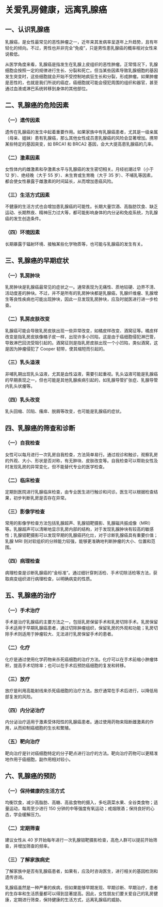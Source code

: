 # 关爱乳房健康，远离乳腺癌

## 一、认识乳腺癌
乳腺癌，是女性最常见的恶性肿瘤之一，近年来其发病率呈逐年上升趋势，且有年轻化的倾向。不过，男性也并非完全“免疫”，只是男性患乳腺癌的概率相对女性来说极低。

从医学角度来看，乳腺癌是指发生在乳腺上皮组织的恶性肿瘤。正常情况下，乳腺细胞会按照一定的规律进行生长、分裂和死亡。但当某些因素导致乳腺细胞的基因发生突变时，这些细胞就会开始不受控制地疯狂生长和分裂，形成肿瘤。如果肿瘤是恶性的，也就是我们所说的癌症，癌细胞就可能会侵犯周围的组织和器官，甚至通过血液或淋巴系统转移到身体的其他部位。

## 二、乳腺癌的危险因素
### （一）遗传因素
遗传在乳腺癌的发生中起着重要作用。如果家族中有乳腺癌患者，尤其是一级亲属（母亲、姐妹）患有乳腺癌，那么其他女性成员患乳腺癌的风险会显著增加。携带某些特定的基因突变，如 BRCA1 和 BRCA2 基因，会大大提高患乳腺癌的几率。

### （二）激素因素
女性体内的雌激素和孕激素水平与乳腺癌的发生密切相关。月经初潮过早（小于 12 岁）、绝经晚（大于 55 岁）、未生育或生育晚（大于 35 岁）、不哺乳等因素，都会使女性暴露于雌激素的时间延长，从而增加患癌风险。

### （三）生活方式因素
不健康的生活方式也会增加患乳腺癌的可能性。长期大量饮酒、高脂肪饮食、缺乏运动、长期熬夜、精神压力过大等，都可能影响身体的内分泌和免疫系统，为乳腺癌的发生创造条件。

### （四）环境因素
长期暴露于辐射环境、接触某些化学物质等，也可能与乳腺癌的发生有关。

## 三、乳腺癌的早期症状
### （一）乳房肿块
乳房肿块是乳腺癌最常见的症状之一。通常表现为无痛性、质地较硬、边界不清、活动度差的肿块。不过，并不是所有的乳房肿块都是乳腺癌，乳腺纤维瘤、乳腺增生等良性疾病也可能出现肿块，因此一旦发现乳房肿块，应及时就医进行进一步检查。

### （二）乳房皮肤改变
乳腺癌可能会导致乳房皮肤出现一些异常改变，如橘皮样改变、酒窝征等。橘皮样改变是指乳房皮肤像橘子皮一样，出现许多小凹陷，这是由于癌细胞侵犯淋巴管，导致淋巴回流受阻引起的。酒窝征则是指乳房皮肤出现一个小凹陷，类似酒窝，这是因为肿瘤侵犯了 Cooper 韧带，使其缩短而引起的。

### （三）乳头溢液
非哺乳期出现乳头溢液，尤其是血性溢液，需要引起重视。乳头溢液可能是乳腺癌的早期表现之一，但也可能是其他乳腺疾病引起的，如乳腺导管扩张症、乳腺导管内乳头状瘤等。

### （四）乳头改变
乳头回缩、凹陷、瘙痒、脱屑等改变，也可能是乳腺癌的症状。

## 四、乳腺癌的筛查和诊断
### （一）自我检查
女性可以每月进行一次乳房自我检查，方法简单易行。通过视诊和触诊，观察乳房的外观、大小、形状是否对称，有无肿块、皮肤改变等。自我检查可以帮助女性及时发现乳房的异常变化，但不能替代专业的医学检查。

### （二）临床检查
定期到医院进行乳腺临床检查，由专业医生进行触诊和问诊。医生可以根据检查结果，初步判断乳房是否存在异常。

### （三）影像学检查
常用的影像学检查方法包括乳腺超声、乳腺钼靶摄影、乳腺磁共振成像（MRI）等。乳腺超声可以清晰地显示乳房内部的结构，对于发现乳腺肿块有较高的敏感性；乳腺钼靶摄影可以发现早期的乳腺癌钙化灶，对于诊断乳腺癌具有重要价值；乳腺 MRI 则对软组织的分辨能力较强，能够更准确地判断肿瘤的大小、位置和范围。

### （四）病理检查
病理检查是诊断乳腺癌的“金标准”。通过细针穿刺活检、手术切除活检等方法，获取病变组织进行病理检查，以明确病变的性质。

## 五、乳腺癌的治疗
### （一）手术治疗
手术是治疗乳腺癌的主要方法之一，包括乳房保留手术和乳房切除手术。乳房保留手术适用于早期乳腺癌患者，通过切除肿瘤组织，保留乳房的外观和功能；乳房切除手术则适用于肿瘤较大、无法进行乳房保留手术的患者。

### （二）化疗
化疗是通过使用化学药物来杀死癌细胞的治疗方法。化疗可以在手术前缩小肿瘤体积，提高手术切除率；也可以在手术后预防癌细胞的复发和转移。

### （三）放疗
放疗是利用高能射线来杀死癌细胞的治疗方法。放疗通常在手术后进行，以降低局部复发的风险。

### （四）内分泌治疗
内分泌治疗适用于激素受体阳性的乳腺癌患者。通过使用药物来阻断雌激素的作用，从而抑制癌细胞的生长和繁殖。

### （五）靶向治疗
靶向治疗是针对癌细胞特定的分子靶点进行治疗的方法。靶向治疗药物可以更精准地作用于癌细胞，副作用相对较小。

## 六、乳腺癌的预防
### （一）保持健康的生活方式
均衡饮食，减少高脂肪、高糖、高盐食物的摄入，多吃蔬菜水果、全谷类食物；适量运动，每周至少进行 150 分钟的中等强度有氧运动；戒烟限酒；保持良好的心态，学会缓解压力。

### （二）定期筛查
建议女性从 40 岁开始每年进行一次乳腺钼靶摄影检查，高危人群可以提前开始筛查，并增加筛查的频率。

### （三）了解家族病史
了解家族中是否有乳腺癌患者，如果有，应及时咨询医生，进行相关的基因检测和遗传咨询。

乳腺癌虽然是一种严重的疾病，但如果能够早期发现、早期诊断、早期治疗，患者的生存率和生活质量都可以得到显著提高。因此，女性朋友们要关爱自己的乳房健康，定期进行筛查，保持健康的生活方式，远离乳腺癌的威胁。 
